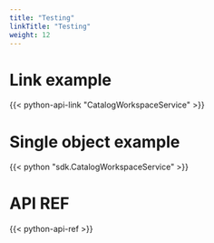 ```yaml
---
title: "Testing"
linkTitle: "Testing"
weight: 12
---
```


<style>
    .python-ref-func {
        padding-left: 3rem;
    }
    .python-ref-description {
        padding-left: 3rem;
    }
</style>

# Link example
{{< python-api-link "CatalogWorkspaceService" >}}

#
#
#
#

# Single object example
{{< python "sdk.CatalogWorkspaceService" >}}
# 
# 
# 

# API REF
{{< python-api-ref >}}
